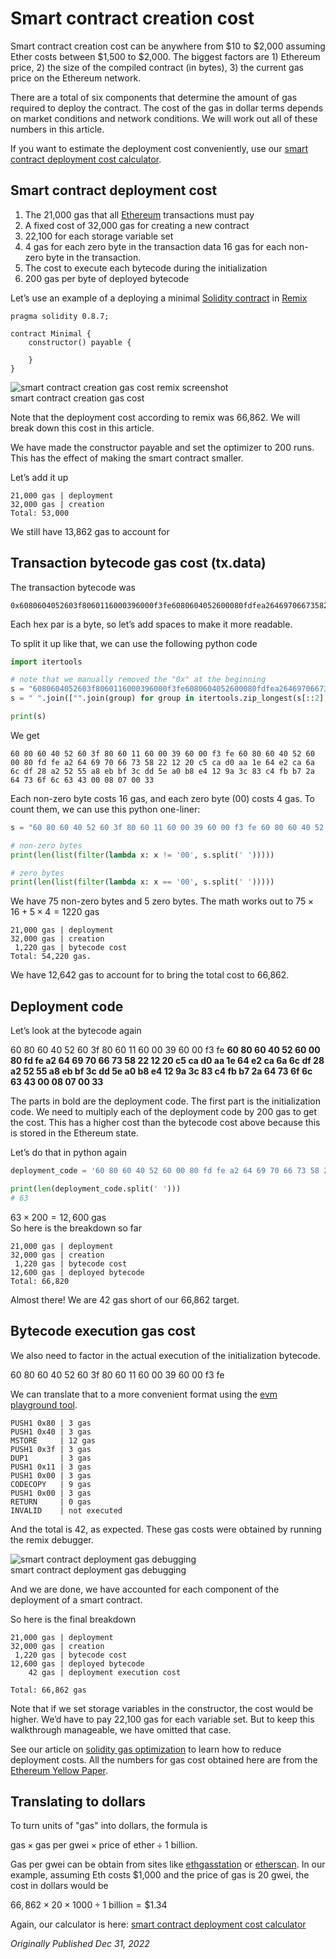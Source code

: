 # Smart contract creation cost

Smart contract creation cost can be anywhere from \$10 to \$2,000 assuming Ether costs between \$1,500 to \$2,000. The biggest factors are 1) Ethereum price, 2) the size of the compiled contract (in bytes), 3) the current gas price on the Ethereum network.

There are a total of six components that determine the amount of gas required to deploy the contract. The cost of the gas in dollar terms depends on market conditions and network conditions. We will work out all of these numbers in this article.

If you want to estimate the deployment cost conveniently, use our [smart contract deployment cost calculator](https://www.rareskills.io/smart-contract-deployment-cost-calculator).

## Smart contract deployment cost

1. The 21,000 gas that all [Ethereum](https://www.rareskills.io/post/generate-ethereum-address-from-private-key-python) transactions must pay
2. A fixed cost of 32,000 gas for creating a new contract
3. 22,100 for each storage variable set
4. 4 gas for each zero byte in the transaction data 16 gas for each non-zero byte in the transaction.
5. The cost to execute each bytecode during the initialization
6. 200 gas per byte of deployed bytecode

Let’s use an example of a deploying a minimal [Solidity contract](https://www.rareskills.io/post/solana-smart-contract-language) in [Remix](https://remix.ethereum.org/)

```solidity
pragma solidity 0.8.7;

contract Minimal {
    constructor() payable {

    }
}
```

![smart contract creation gas cost remix screenshot](https://static.wixstatic.com/media/935a00_9cc8fd7efa05455aba159385ec5e3f4e~mv2.webp/v1/fill/w_740,h_421,al_c,q_80,usm_0.66_1.00_0.01,enc_auto/935a00_9cc8fd7efa05455aba159385ec5e3f4e~mv2.webp)  
smart contract creation gas cost

Note that the deployment cost according to remix was 66,862. We will break down this cost in this article.

We have made the constructor payable and set the optimizer to 200 runs. This has the effect of making the smart contract smaller.

Let’s add it up

```
21,000 gas | deployment
32,000 gas | creation
Total: 53,000
```

We still have 13,862 gas to account for

## Transaction bytecode gas cost (tx.data)

The transaction bytecode was

```
0x6080604052603f8060116000396000f3fe6080604052600080fdfea2646970667358221220c5cad0aa1e64e2ca6a6cdf28a25255a8ebbf3cdd5ea0b8e4129a3c83c4fbb72a64736f6c63430008070033
```

Each hex par is a byte, so let’s add spaces to make it more readable.

To split it up like that, we can use the following python code

```python
import itertools

# note that we manually removed the "0x" at the beginning
s = "6080604052603f8060116000396000f3fe6080604052600080fdfea2646970667358221220c5cad0aa1e64e2ca6a6cdf28a25255a8ebbf3cdd5ea0b8e4129a3c83c4fbb72a64736f6c63430008070033"
s = " ".join(["".join(group) for group in itertools.zip_longest(s[::2], s[1::2])])

print(s)
```

We get

```
60 80 60 40 52 60 3f 80 60 11 60 00 39 60 00 f3 fe 60 80 60 40 52 60 00 80 fd fe a2 64 69 70 66 73 58 22 12 20 c5 ca d0 aa 1e 64 e2 ca 6a 6c df 28 a2 52 55 a8 eb bf 3c dd 5e a0 b8 e4 12 9a 3c 83 c4 fb b7 2a 64 73 6f 6c 63 43 00 08 07 00 33
```

Each non-zero byte costs 16 gas, and each zero byte (00) costs 4 gas. To count them, we can use this python one-liner:

```python
s = "60 80 60 40 52 60 3f 80 60 11 60 00 39 60 00 f3 fe 60 80 60 40 52 60 00 80 fd fe a2 64 69 70 66 73 58 22 12 20 c5 ca d0 aa 1e 64 e2 ca 6a 6c df 28 a2 52 55 a8 eb bf 3c dd 5e a0 b8 e4 12 9a 3c 83 c4 fb b7 2a 64 73 6f 6c 63 43 00 08 07 00 33"

# non-zero bytes
print(len(list(filter(lambda x: x != '00', s.split(' ')))))

# zero bytes
print(len(list(filter(lambda x: x == '00', s.split(' ')))))
```

We have 75 non-zero bytes and 5 zero bytes. The math works out to $75 \times 16 + 5 \times 4 = 1220$ gas

```
21,000 gas | deployment
32,000 gas | creation
 1,220 gas | bytecode cost
Total: 54,220 gas.
```

We have 12,642 gas to account for to bring the total cost to 66,862.

## Deployment code

Let’s look at the bytecode again

60 80 60 40 52 60 3f 80 60 11 60 00 39 60 00 f3 fe **60 80 60 40 52 60 00 80 fd fe a2 64 69 70 66 73 58 22 12 20 c5 ca d0 aa 1e 64 e2 ca 6a 6c df 28 a2 52 55 a8 eb bf 3c dd 5e a0 b8 e4 12 9a 3c 83 c4 fb b7 2a 64 73 6f 6c 63 43 00 08 07 00 33**

The parts in bold are the deployment code. The first part is the initialization code. We need to multiply each of the deployment code by 200 gas to get the cost. This has a higher cost than the bytecode cost above because this is stored in the Ethereum state.

Let’s do that in python again

```python
deployment_code = '60 80 60 40 52 60 00 80 fd fe a2 64 69 70 66 73 58 22 12 20 c5 ca d0 aa 1e 64 e2 ca 6a 6c df 28 a2 52 55 a8 eb bf 3c dd 5e a0 b8 e4 12 9a 3c 83 c4 fb b7 2a 64 73 6f 6c 63 43 00 08 07 00 33'

print(len(deployment_code.split(' ')))
# 63
```

$63 \times 200 = 12,600$ gas  
So here is the breakdown so far

```
21,000 gas | deployment
32,000 gas | creation
 1,220 gas | bytecode cost
12,600 gas | deployed bytecode
Total: 66,820
```

Almost there! We are 42 gas short of our 66,862 target.

## Bytecode execution gas cost

We also need to factor in the actual execution of the initialization bytecode.

60 80 60 40 52 60 3f 80 60 11 60 00 39 60 00 f3 fe

We can translate that to a more convenient format using the [evm playground tool](https://www.evm.codes/playground?fork=grayGlacier).

```
PUSH1 0x80 | 3 gas
PUSH1 0x40 | 3 gas
MSTORE     | 12 gas
PUSH1 0x3f | 3 gas
DUP1       | 3 gas
PUSH1 0x11 | 3 gas
PUSH1 0x00 | 3 gas
CODECOPY   | 9 gas
PUSH1 0x00 | 3 gas
RETURN     | 0 gas
INVALID    | not executed
```

And the total is 42, as expected. These gas costs were obtained by running the remix debugger.

![smart contract deployment gas debugging](https://static.wixstatic.com/media/935a00_dea1e4e39bb84107ac57cfd801f23f5d~mv2.webp/v1/fill/w_740,h_416,al_c,q_80,usm_0.66_1.00_0.01,enc_auto/935a00_dea1e4e39bb84107ac57cfd801f23f5d~mv2.webp)   
smart contract deployment gas debugging

And we are done, we have accounted for each component of the deployment of a smart contract.

So here is the final breakdown

```
21,000 gas | deployment
32,000 gas | creation
 1,220 gas | bytecode cost
12,600 gas | deployed bytecode
    42 gas | deployment execution cost

Total: 66,862 gas
```

Note that if we set storage variables in the constructor, the cost would be higher. We’d have to pay 22,100 gas for each variable set. But to keep this walkthrough manageable, we have omitted that case.

See our article on [solidity gas optimization](https://rareskills.io/post/gas-optimization) to learn how to reduce deployment costs. All the numbers for gas cost obtained here are from the [Ethereum Yellow Paper](https://ethereum.github.io/yellowpaper/paper.pdf).

## Translating to dollars

To turn units of "gas" into dollars, the formula is

$\text{gas} \times \text{gas per gwei} \times \text{price of ether} \div 1 \text{ billion}$.

Gas per gwei can be obtain from sites like [ethgasstation](https://ethgasstation.info/) or [etherscan](https://etherscan.io/gastracker). In our example, assuming Eth costs \$1,000 and the price of gas is 20 gwei, the cost in dollars would be

$66,862 \times 20 \times 1000 \div 1 \text{ billion} = \$1.34$

Again, our calculator is here: [smart contract deployment cost calculator](https://www.rareskills.io/smart-contract-deployment-cost-calculator)

*Originally Published Dec 31, 2022*